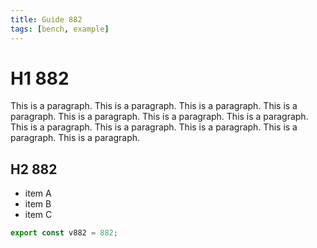 ```yaml
---
title: Guide 882
tags: [bench, example]
---
```


# H1 882

This is a paragraph. This is a paragraph. This is a paragraph. This is a paragraph. This is a paragraph. This is a paragraph. This is a paragraph. This is a paragraph. This is a paragraph. This is a paragraph. This is a paragraph. This is a paragraph. 

## H2 882

- item A
- item B
- item C

```ts
export const v882 = 882;
```